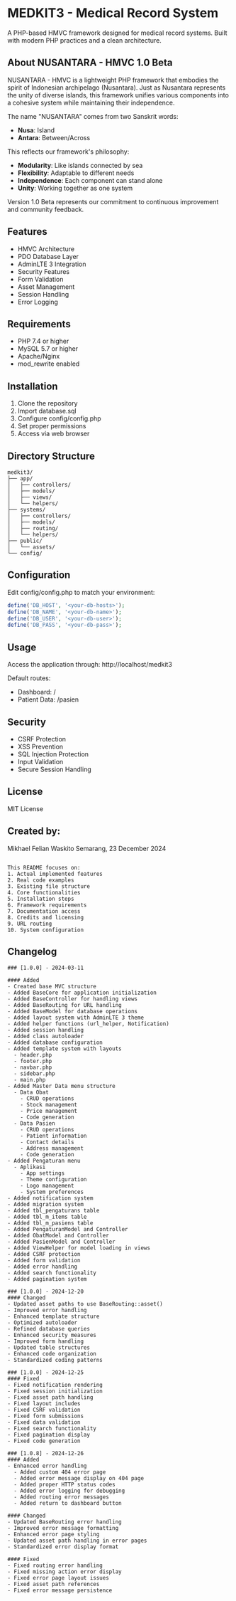 # MEDKIT3 - Medical Record System

A PHP-based HMVC framework designed for medical record systems. Built with modern PHP practices and a clean architecture.

## About NUSANTARA - HMVC 1.0 Beta

NUSANTARA - HMVC is a lightweight PHP framework that embodies the spirit of Indonesian archipelago (Nusantara). Just as Nusantara represents the unity of diverse islands, this framework unifies various components into a cohesive system while maintaining their independence.

The name "NUSANTARA" comes from two Sanskrit words:
- **Nusa**: Island
- **Antara**: Between/Across

This reflects our framework's philosophy:
- **Modularity**: Like islands connected by sea
- **Flexibility**: Adaptable to different needs
- **Independence**: Each component can stand alone
- **Unity**: Working together as one system

Version 1.0 Beta represents our commitment to continuous improvement and community feedback.

## Features

- HMVC Architecture
- PDO Database Layer
- AdminLTE 3 Integration
- Security Features
- Form Validation
- Asset Management
- Session Handling
- Error Logging

## Requirements

- PHP 7.4 or higher
- MySQL 5.7 or higher
- Apache/Nginx
- mod_rewrite enabled

## Installation

1. Clone the repository
2. Import database.sql
3. Configure config/config.php
4. Set proper permissions
5. Access via web browser

## Directory Structure

```
medkit3/
├── app/
│   ├── controllers/
│   ├── models/
│   ├── views/
│   └── helpers/
├── systems/
│   ├── controllers/
│   ├── models/
│   ├── routing/
│   └── helpers/
├── public/
│   └── assets/
└── config/
```

## Configuration

Edit config/config.php to match your environment:

```php
define('DB_HOST', '<your-db-hosts>');
define('DB_NAME', '<your-db-name>');
define('DB_USER', '<your-db-user>');
define('DB_PASS', '<your-db-pass>');
```

## Usage

Access the application through:
http://localhost/medkit3

Default routes:
- Dashboard: /
- Patient Data: /pasien

## Security

- CSRF Protection
- XSS Prevention
- SQL Injection Protection
- Input Validation
- Secure Session Handling

## License

MIT License

## Created by:

Mikhael Felian Waskito
Semarang, 23 December 2024
```

This README focuses on:
1. Actual implemented features
2. Real code examples
3. Existing file structure
4. Core functionalities
5. Installation steps
6. Framework requirements
7. Documentation access
8. Credits and licensing
9. URL routing
10. System configuration
```

## Changelog
```
### [1.0.0] - 2024-03-11

#### Added
- Created base MVC structure
- Added BaseCore for application initialization
- Added BaseController for handling views
- Added BaseRouting for URL handling
- Added BaseModel for database operations
- Added layout system with AdminLTE 3 theme
- Added helper functions (url_helper, Notification)
- Added session handling
- Added class autoloader
- Added database configuration
- Added template system with layouts
  - header.php
  - footer.php
  - navbar.php
  - sidebar.php
  - main.php
- Added Master Data menu structure
  - Data Obat
    - CRUD operations
    - Stock management
    - Price management
    - Code generation
  - Data Pasien
    - CRUD operations
    - Patient information
    - Contact details
    - Address management
    - Code generation
- Added Pengaturan menu
  - Aplikasi
    - App settings
    - Theme configuration
    - Logo management
    - System preferences
- Added notification system
- Added migration system
- Added tbl_pengaturans table
- Added tbl_m_items table
- Added tbl_m_pasiens table
- Added PengaturanModel and Controller
- Added ObatModel and Controller
- Added PasienModel and Controller
- Added ViewHelper for model loading in views
- Added CSRF protection
- Added form validation
- Added error handling
- Added search functionality
- Added pagination system

### [1.0.0] - 2024-12-20
#### Changed
- Updated asset paths to use BaseRouting::asset()
- Improved error handling
- Enhanced template structure
- Optimized autoloader
- Refined database queries
- Enhanced security measures
- Improved form handling
- Updated table structures
- Enhanced code organization
- Standardized coding patterns

### [1.0.0] - 2024-12-25
#### Fixed
- Fixed notification rendering
- Fixed session initialization
- Fixed asset path handling
- Fixed layout includes
- Fixed CSRF validation
- Fixed form submissions
- Fixed data validation
- Fixed search functionality
- Fixed pagination display
- Fixed code generation

### [1.0.8] - 2024-12-26
#### Added
- Enhanced error handling
  - Added custom 404 error page
  - Added error message display on 404 page
  - Added proper HTTP status codes
  - Added error logging for debugging
  - Added routing error messages
  - Added return to dashboard button

#### Changed
- Updated BaseRouting error handling
- Improved error message formatting
- Enhanced error page styling
- Updated asset path handling in error pages
- Standardized error display format

#### Fixed
- Fixed routing error handling
- Fixed missing action error display
- Fixed error page layout issues
- Fixed asset path references
- Fixed error message persistence